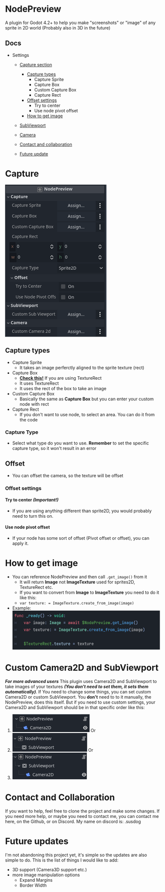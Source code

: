 # NodePreview
A plugin for Godot 4.2+ to help you make "screenshots" or "image" of any sprite in 2D world
(Probably also in 3D in the future)

## Docs
- Settings
	- [Capture section](#Capture)
		- [Capture types](#Capture-types)
			- Capture Sprite
			- Capture Box
			- Custom Capture Box
			- Capture Rect
		- [Offset settings](#offset-settings)
			- Try to center
			- Use node pivot offset
		- [How to get image](#how-to-get-image)
	- [SubViewport](#custom-camera2d-and-subviewport)
	- [Camera](#custom-camera2d-and-subviewport)

	- [Contact and collaboration](#contact-and-collaboration)
	- [Future update](#)


# Capture
![NodePreview settings](docs_images/full_view.png)

## Capture types
- Capture Sprite
	- It takes an image perferctly aligned to the sprite texture (rect)
- Capture Box
	- [**Check this!**](#try-to-center-important) If you are using TextureRect
	- It uses TextureRect
	- It uses the rect of the box to take an image
- Custom Capture Box
	- Basically the same as **Capture Box** but you can enter your custom node with rect
- Capture Rect
	- If you don't want to use node, to select an area. You can do it from the code

### Capture Type
- Select what type do you want to use. **Remember** to set the specific capture type, so it won't result in an error

## Offset
- You can offset the camera, so the texture will be offset

### Offset settings

#### Try to center ***(Important!)***
- If you are using anything different than sprite2D, you would probably need to turn this on.

#### Use node pivot offset
- If your node has some sort of offset (Pivot offset or offset), you can apply it.

# How to get image
- You can reference NodePreview and then call ```.get_image()``` from it
	- It will return **Image** not **ImageTexture** used for sprites2D, TextureRect etc.
	- If you want to convert from **Image** to **ImageTexture** you need to do it like this:
	- ```var texture: = ImageTexture.create_from_image(image)```
- Example:
	![](docs_images/how_to.png)

# Custom Camera2D and SubViewport 
***For more advanced users***
This plugin uses Camera2D and SubViewport to take images of your textures ***(You don't need to set them, it sets them automatically)***. If
You need to change some things, you can set custom Camera2D or custom SubViewport. You **don't**
need to to it manually, the NodePreview, does this itself. But if you need to use custom settings,
your Camera2D and SubViewport should be in that specific order like this:
1. ![](docs_images/only_camera.png)
Or
2. ![](docs_images/only_subviewport.png)
Or
3. ![](docs_images/both.png)

# Contact and Collaboration
If you want to help, feel free to clone the project and make some changes.
If you need more help, or maybe you need to contact me, you can contact me here, on the Github, or on Discord.
My name on discord is: .susdog

# Future updates
I'm not abandoning this project yet, it's simple so the updates are also simple to do.
This is the list of things I would like to add:
- 3D support (Camera3D support etc.)
- more image manipulation options
	- Expand Margins
	- Border Width
